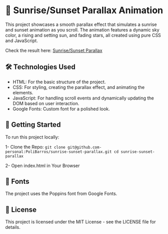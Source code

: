 # 🌄 Sunrise/Sunset Parallax Animation

This project showcases a smooth parallax effect that simulates a sunrise and sunset animation as you scroll. The animation features a dynamic sky color, a rising and setting sun, and fading stars, all created using pure CSS and JavaScript.

Check the result here: 
[Sunrise/Sunset Parallax](https://polibarros.github.io/sunrise-sunset-parallax)


## 🛠️ Technologies Used
- HTML: For the basic structure of the project.
- CSS: For styling, creating the parallax effect, and animating the elements.
- JavaScript: For handling scroll events and dynamically updating the DOM based on user interaction.
- Google Fonts: Custom font for a polished look.

## 🚀 Getting Started
To run this project locally:

1- Clone the Repo:
`` git clone git@github.com-personal:PoliBarros/sunrise-sunset-parallax.git
cd sunrise-sunset-parallax ``

2- Open index.html in Your Browser

## 🎨 Fonts
The project uses the Poppins font from Google Fonts.

## 📝 License
This project is licensed under the MIT License - see the LICENSE file for details.
